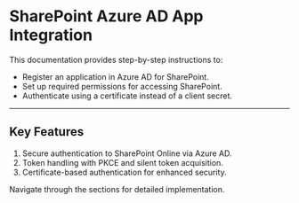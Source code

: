 # SharePoint Azure AD App Integration

This documentation provides step-by-step instructions to:
- Register an application in Azure AD for SharePoint.
- Set up required permissions for accessing SharePoint.
- Authenticate using a certificate instead of a client secret.

---

## Key Features
1. Secure authentication to SharePoint Online via Azure AD.
2. Token handling with PKCE and silent token acquisition.
3. Certificate-based authentication for enhanced security.

Navigate through the sections for detailed implementation.
